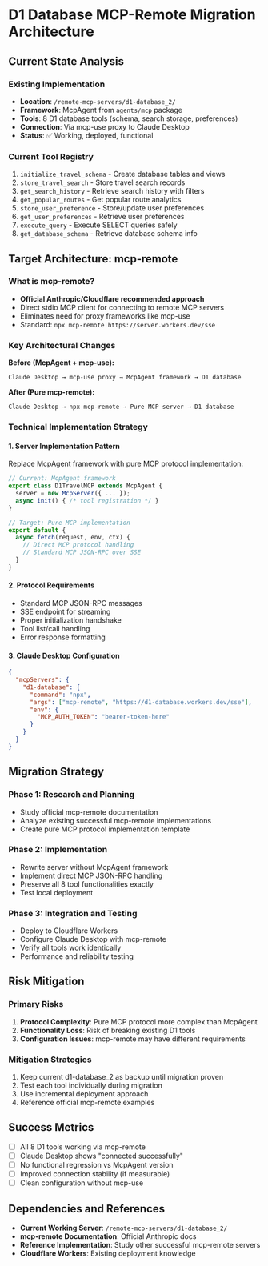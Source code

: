 # D1 Database MCP-Remote Migration Architecture

## Current State Analysis

### Existing Implementation
- **Location**: `/remote-mcp-servers/d1-database_2/`
- **Framework**: McpAgent from `agents/mcp` package
- **Tools**: 8 D1 database tools (schema, search storage, preferences)
- **Connection**: Via mcp-use proxy to Claude Desktop
- **Status**: ✅ Working, deployed, functional

### Current Tool Registry
1. `initialize_travel_schema` - Create database tables and views
2. `store_travel_search` - Store travel search records
3. `get_search_history` - Retrieve search history with filters
4. `get_popular_routes` - Get popular route analytics
5. `store_user_preference` - Store/update user preferences
6. `get_user_preferences` - Retrieve user preferences
7. `execute_query` - Execute SELECT queries safely
8. `get_database_schema` - Retrieve database schema info

## Target Architecture: mcp-remote

### What is mcp-remote?
- **Official Anthropic/Cloudflare recommended approach**
- Direct stdio MCP client for connecting to remote MCP servers
- Eliminates need for proxy frameworks like mcp-use
- Standard: `npx mcp-remote https://server.workers.dev/sse`

### Key Architectural Changes

**Before (McpAgent + mcp-use):**
```
Claude Desktop → mcp-use proxy → McpAgent framework → D1 database
```

**After (Pure mcp-remote):**
```
Claude Desktop → npx mcp-remote → Pure MCP server → D1 database
```

### Technical Implementation Strategy

#### 1. Server Implementation Pattern
Replace McpAgent framework with pure MCP protocol implementation:

```typescript
// Current: McpAgent framework
export class D1TravelMCP extends McpAgent {
  server = new McpServer({ ... });
  async init() { /* tool registration */ }
}

// Target: Pure MCP implementation
export default {
  async fetch(request, env, ctx) {
    // Direct MCP protocol handling
    // Standard MCP JSON-RPC over SSE
  }
}
```

#### 2. Protocol Requirements
- Standard MCP JSON-RPC messages
- SSE endpoint for streaming
- Proper initialization handshake
- Tool list/call handling
- Error response formatting

#### 3. Claude Desktop Configuration
```json
{
  "mcpServers": {
    "d1-database": {
      "command": "npx",
      "args": ["mcp-remote", "https://d1-database.workers.dev/sse"],
      "env": {
        "MCP_AUTH_TOKEN": "bearer-token-here"
      }
    }
  }
}
```

## Migration Strategy

### Phase 1: Research and Planning
- Study official mcp-remote documentation
- Analyze existing successful mcp-remote implementations
- Create pure MCP protocol implementation template

### Phase 2: Implementation
- Rewrite server without McpAgent framework
- Implement direct MCP JSON-RPC handling
- Preserve all 8 tool functionalities exactly
- Test local deployment

### Phase 3: Integration and Testing
- Deploy to Cloudflare Workers
- Configure Claude Desktop with mcp-remote
- Verify all tools work identically
- Performance and reliability testing

## Risk Mitigation

### Primary Risks
1. **Protocol Complexity**: Pure MCP protocol more complex than McpAgent
2. **Functionality Loss**: Risk of breaking existing D1 tools
3. **Configuration Issues**: mcp-remote may have different requirements

### Mitigation Strategies
1. Keep current d1-database_2 as backup until migration proven
2. Test each tool individually during migration
3. Use incremental deployment approach
4. Reference official mcp-remote examples

## Success Metrics

- [ ] All 8 D1 tools working via mcp-remote
- [ ] Claude Desktop shows "connected successfully"
- [ ] No functional regression vs McpAgent version
- [ ] Improved connection stability (if measurable)
- [ ] Clean configuration without mcp-use

## Dependencies and References

- **Current Working Server**: `/remote-mcp-servers/d1-database_2/`
- **mcp-remote Documentation**: Official Anthropic docs
- **Reference Implementation**: Study other successful mcp-remote servers
- **Cloudflare Workers**: Existing deployment knowledge